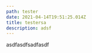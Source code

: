 ```yaml
---
path: tester
date: 2021-04-14T19:51:25.014Z
title: testersa
description: adsf
---
```

asdfasdfsadfasdf